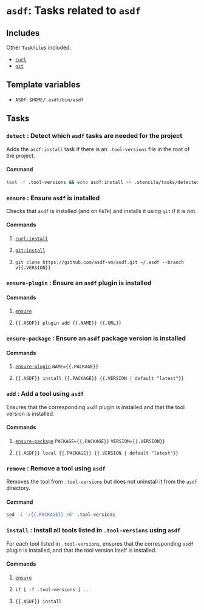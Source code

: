 <!-- Generated from Taskfile. Do not edit. -->

# `asdf`: Tasks related to `asdf`

## Includes

Other `Taskfile`s included:

- [`curl`](curl.md)
- [`git`](git.md)

## Template variables

- `ASDF`: `$HOME/.asdf/bin/asdf`

## Tasks

### <a id='detect'>`detect`</a> : Detect which `asdf` tasks are needed for the project

Adds the `asdf:install` task if there is an `.tool-versions` file in the root of the project.

#### Command

```sh
test -f .tool-versions && echo asdf:install >> .stencila/tasks/detected
```

### <a id='ensure'>`ensure`</a> : Ensure `asdf` is installed

Checks that `asdf` is installed (and on `PATH`) and installs it using `git` if it is not.

#### Commands

1. [`curl:install`](curl.md#install)

2. [`git:install`](git.md#install)

3. `git clone https://github.com/asdf-vm/asdf.git ~/.asdf --branch v{{.VERSION}}`

### <a id='ensure-plugin'>`ensure-plugin`</a> : Ensure an `asdf` plugin is installed

#### Commands

1. [`ensure`](#ensure)

2. `{{.ASDF}} plugin add {{.NAME}} {{.URL}}`

### <a id='ensure-package'>`ensure-package`</a> : Ensure an `asdf` package version is installed

#### Commands

1. [`ensure-plugin`](#ensure-plugin) `NAME={{.PACKAGE}}`

2. `{{.ASDF}} install {{.PACKAGE}} {{.VERSION | default "latest"}}`

### <a id='add'>`add`</a> : Add a tool using `asdf`

Ensures that the corresponding `asdf` plugin is installed and that
the tool version is installed.

#### Commands

1. [`ensure-package`](#ensure-package) `PACKAGE={{.PACKAGE}}` `VERSION={{.VERSION}}`

2. `{{.ASDF}} local {{.PACKAGE}} {{.VERSION | default "latest"}}`

### <a id='remove'>`remove`</a> : Remove a tool using `asdf`

Removes the tool from `.tool-versions` but does not uninstall it
from the `asdf` directory.

#### Command

```sh
sed -i '/{{.PACKAGE}} /d' .tool-versions
```

### <a id='install'>`install`</a> : Install all tools listed in `.tool-versions` using `asdf`

For each tool listed in `.tool-versions`, ensures that the corresponding `asdf`
plugin is installed, and that the tool version itself is installed.

#### Commands

1. [`ensure`](#ensure)

2. `if [ -f .tool-versions ] ...`

3. `{{.ASDF}} install`
